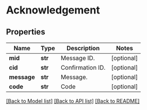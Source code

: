 # Acknowledgement

## Properties
Name | Type | Description | Notes
------------ | ------------- | ------------- | -------------
**mid** | **str** | Message ID. | [optional] 
**cid** | **str** | Confirmation ID. | [optional] 
**message** | **str** | Message. | [optional] 
**code** | **str** | Code | [optional] 

[[Back to Model list]](../README.md#documentation-for-models) [[Back to API list]](../README.md#documentation-for-api-endpoints) [[Back to README]](../README.md)


